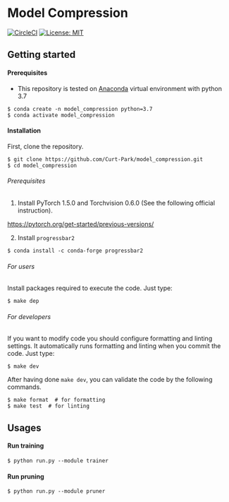 # Model Compression

[![CircleCI](https://circleci.com/gh/circleci/circleci-docs.svg?style=shield)](https://circleci.com/gh/Curt-Park/model_compression)
[![License: MIT](https://img.shields.io/badge/License-MIT-green.svg)](https://opensource.org/licenses/MIT)

## Getting started

#### Prerequisites
* This repository is tested on [Anaconda](https://www.anaconda.com/distribution/) virtual environment with python 3.7
```
$ conda create -n model_compression python=3.7
$ conda activate model_compression
```

#### Installation
First, clone the repository.
```
$ git clone https://github.com/Curt-Park/model_compression.git
$ cd model_compression
```

###### Prerequisites

1. Install PyTorch 1.5.0 and Torchvision 0.6.0 (See the following official instruction).

https://pytorch.org/get-started/previous-versions/

2. Install `progressbar2`

`$ conda install -c conda-forge progressbar2`

###### For users
Install packages required to execute the code. Just type:
```
$ make dep
```

###### For developers

If you want to modify code you should configure formatting and linting settings. It automatically runs formatting and linting when you commit the code. Just type:
```
$ make dev
```

After having done `make dev`, you can validate the code by the following commands.
```
$ make format  # for formatting
$ make test  # for linting
```

## Usages

#### Run training
```
$ python run.py --module trainer
```

#### Run pruning
```
$ python run.py --module pruner
```
